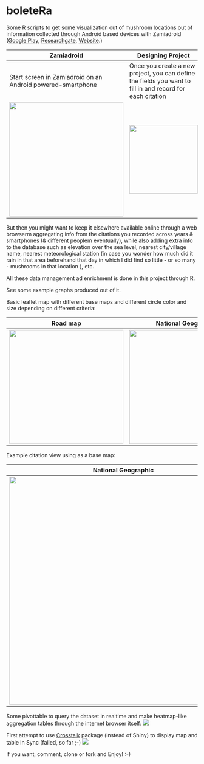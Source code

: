 # boleteRa
Some R scripts to get some visualization out of mushroom locations out of information collected through Android based devices with Zamiadroid ([Google Play](https://play.google.com/store/apps/details?id=uni.projecte&hl=ca), [Researchgate](https://www.researchgate.net/publication/262638211_ZAMIADROID_Captura_de_datos_biologicos_en_el_campo_con_dispositivos_moviles), [Website](http://biodiver.bio.ub.es/zamiaDroid/).)

Zamiadroid | Designing Project | Taking data | Viewing data
--- | --- | --- | --- 
Start screen in Zamiadroid on an Android powered-smartphone | Once you create a new project, you can define the fields you want to fill in and record for each citation | You can take as many geolocated citations (with picture/s)  as you wish | You can view your geolocated citations there from the smartphone itself
<img src=http://seeds4c.org/display564 width=300> | <img src=http://seeds4c.org/display567 width=180> | <img src=http://seeds4c.org/display563 width=250> | <img src=http://seeds4c.org/display569 width=250>

But then you might want to keep it elsewhere available online through a web browserm aggregating info from the citations you recorded across years & smartphones (& different peoplem eventually), while also adding extra info to the database such as elevation over the sea level, nearest city/village name, nearest meteorological station (in case you wonder how much did it rain in that area beforehand that day in which I did find so little - or so many - mushrooms in that location ), etc. 

All these data management ad enrichment is done in this project through R.

See some example graphs produced out of it.

Basic leaflet map with different base maps and different circle color and size depending on different criteria:

Road map | National Geographic | Satellite
--- | --- | ---
<img src=http://seeds4c.org/display576 width=300> | <img src=http://seeds4c.org/display575 width=300> | <img src=http://seeds4c.org/display577 width=300>

Example citation view using as a base map:

National Geographic | Satellite
--- | ---
<img src=http://seeds4c.org/display573 width=600> | <img src=http://seeds4c.org/display574 width=600> 

Some pivottable to query the dataset in realtime and make heatmap-like aggregation tables through the internet browser itself:
<img src=http://seeds4c.org/display578>


First attempt to use [Crosstalk](https://rstudio.github.io/crosstalk/) package (instead of Shiny) to display map and table in Sync (failed, so far ;-) 
<img src=http://seeds4c.org/display522>

If you want, comment, clone or fork and Enjoy! :-)
